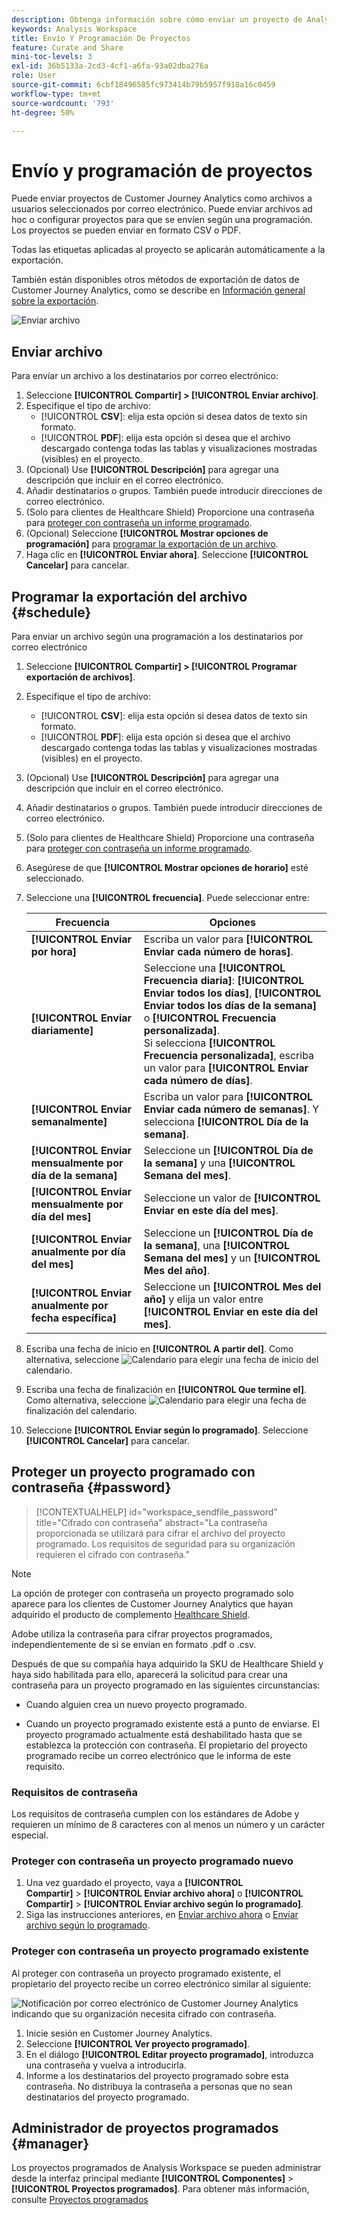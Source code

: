 ```yaml
---
description: Obtenga información sobre cómo enviar un proyecto de Analysis Workspace directamente o según una programación para su envío por correo electrónico.
keywords: Analysis Workspace
title: Envío Y Programación De Proyectos
feature: Curate and Share
mini-toc-levels: 3
exl-id: 36b5133a-2cd3-4cf1-a6fa-93a02dba276a
role: User
source-git-commit: 6cbf18496585fc973414b79b5957f918a16c0459
workflow-type: tm+mt
source-wordcount: '793'
ht-degree: 50%

---
```


# Envío y programación de proyectos

Puede enviar proyectos de Customer Journey Analytics como archivos a usuarios seleccionados por correo electrónico. Puede enviar archivos ad hoc o configurar proyectos para que se envíen según una programación. Los proyectos se pueden enviar en formato CSV o PDF.

Todas las etiquetas aplicadas al proyecto se aplicarán automáticamente a la exportación.

También están disponibles otros métodos de exportación de datos de Customer Journey Analytics, como se describe en [Información general sobre la exportación](/help/analysis-workspace/export/export-project-overview.md).

![Enviar archivo](assets/send-file.png)

## Enviar archivo

Para enviar un archivo a los destinatarios por correo electrónico:

1. Seleccione **[!UICONTROL Compartir] > [!UICONTROL Enviar archivo]**.
1. Especifique el tipo de archivo:
   * [!UICONTROL **CSV**]: elija esta opción si desea datos de texto sin formato.
   * [!UICONTROL **PDF**]: elija esta opción si desea que el archivo descargado contenga todas las tablas y visualizaciones mostradas (visibles) en el proyecto.
1. (Opcional) Use **[!UICONTROL Descripción]** para agregar una descripción que incluir en el correo electrónico.
1. Añadir destinatarios o grupos. También puede introducir direcciones de correo electrónico.
1. (Solo para clientes de Healthcare Shield) Proporcione una contraseña para [proteger con contraseña un informe programado](#password-protect-a-new-scheduled-project).
1. (Opcional) Seleccione **[!UICONTROL Mostrar opciones de programación]** para [programar la exportación de un archivo](#schedule-file-export).
1. Haga clic en **[!UICONTROL Enviar ahora]**. Seleccione **[!UICONTROL Cancelar]** para cancelar.


## Programar la exportación del archivo {#schedule}

Para enviar un archivo según una programación a los destinatarios por correo electrónico

1. Seleccione **[!UICONTROL Compartir] > [!UICONTROL Programar exportación de archivos]**.
1. Especifique el tipo de archivo:
   * [!UICONTROL **CSV**]: elija esta opción si desea datos de texto sin formato.
   * [!UICONTROL **PDF**]: elija esta opción si desea que el archivo descargado contenga todas las tablas y visualizaciones mostradas (visibles) en el proyecto.
1. (Opcional) Use **[!UICONTROL Descripción]** para agregar una descripción que incluir en el correo electrónico.
1. Añadir destinatarios o grupos. También puede introducir direcciones de correo electrónico.
1. (Solo para clientes de Healthcare Shield) Proporcione una contraseña para [proteger con contraseña un informe programado](#password-protect-a-new-scheduled-project).
1. Asegúrese de que **[!UICONTROL Mostrar opciones de horario]** esté seleccionado.
1. Seleccione una **[!UICONTROL frecuencia]**. Puede seleccionar entre:

   | Frecuencia | Opciones |
   |---|---|
   | **[!UICONTROL Enviar por hora]** | Escriba un valor para **[!UICONTROL Enviar cada número de horas]**. |
   | **[!UICONTROL Enviar diariamente]** | Seleccione una **[!UICONTROL Frecuencia diaria]**: **[!UICONTROL Enviar todos los días]**, **[!UICONTROL Enviar todos los días de la semana]** o **[!UICONTROL Frecuencia personalizada]**.<br/>Si selecciona **[!UICONTROL Frecuencia personalizada]**, escriba un valor para **[!UICONTROL Enviar cada número de días]**. |
   | **[!UICONTROL Enviar semanalmente]** | Escriba un valor para **[!UICONTROL Enviar cada número de semanas]**. Y selecciona **[!UICONTROL Día de la semana]**. |
   | **[!UICONTROL Enviar mensualmente por día de la semana]** | Seleccione un **[!UICONTROL Día de la semana]** y una **[!UICONTROL Semana del mes]**. |
   | **[!UICONTROL Enviar mensualmente por día del mes]** | Seleccione un valor de **[!UICONTROL Enviar en este día del mes]**. |
   | **[!UICONTROL Enviar anualmente por día del mes]** | Seleccione un **[!UICONTROL Día de la semana]**, una **[!UICONTROL Semana del mes]** y un **[!UICONTROL Mes del año]**. |
   | **[!UICONTROL Enviar anualmente por fecha específica]** | Seleccione un **[!UICONTROL Mes del año]** y elija un valor entre **[!UICONTROL Enviar en este día del mes]**. |

1. Escriba una fecha de inicio en **[!UICONTROL A partir del]**. Como alternativa, seleccione ![Calendario](/help/assets/icons/Calendar.svg) para elegir una fecha de inicio del calendario.

1. Escriba una fecha de finalización en **[!UICONTROL Que termine el]**. Como alternativa, seleccione ![Calendario](/help/assets/icons/Calendar.svg) para elegir una fecha de finalización del calendario.
1. Seleccione **[!UICONTROL Enviar según lo programado]**. Seleccione **[!UICONTROL Cancelar]** para cancelar.


## Proteger un proyecto programado con contraseña {#password}

<!-- markdownlint-disable MD034 -->

>[!CONTEXTUALHELP]
>id="workspace_sendfile_password"
>title="Cifrado con contraseña"
>abstract="La contraseña proporcionada se utilizará para cifrar el archivo del proyecto programado. Los requisitos de seguridad para su organización requieren el cifrado con contraseña."

<!-- markdownlint-enable MD034 -->


>[!NOTE]
>
>La opción de proteger con contraseña un proyecto programado solo aparece para los clientes de Customer Journey Analytics que hayan adquirido el producto de complemento [Healthcare Shield](https://business.adobe.com/solutions/industries/healthcare.html?lang=es).

Adobe utiliza la contraseña para cifrar proyectos programados, independientemente de si se envían en formato .pdf o .csv.

Después de que su compañía haya adquirido la SKU de Healthcare Shield y haya sido habilitada para ello, aparecerá la solicitud para crear una contraseña para un proyecto programado en las siguientes circunstancias:

* Cuando alguien crea un nuevo proyecto programado.

* Cuando un proyecto programado existente está a punto de enviarse. El proyecto programado actualmente está deshabilitado hasta que se establezca la protección con contraseña. El propietario del proyecto programado recibe un correo electrónico que le informa de este requisito.

### Requisitos de contraseña

Los requisitos de contraseña cumplen con los estándares de Adobe y requieren un mínimo de 8 caracteres con al menos un número y un carácter especial.

### Proteger con contraseña un proyecto programado nuevo

1. Una vez guardado el proyecto, vaya a **[!UICONTROL Compartir]** > **[!UICONTROL Enviar archivo ahora]** o **[!UICONTROL Compartir]** > **[!UICONTROL Enviar archivo según lo programado]**.
1. Siga las instrucciones anteriores, en [Enviar archivo ahora](https://experienceleague.adobe.com/docs/analytics-platform/using/cja-workspace/curate-share/t-schedule-report.html?lang=es#now) o [Enviar archivo según lo programado](https://experienceleague.adobe.com/docs/analytics-platform/using/cja-workspace/curate-share/t-schedule-report.html?lang=es#schedule).

### Proteger con contraseña un proyecto programado existente

Al proteger con contraseña un proyecto programado existente, el propietario del proyecto recibe un correo electrónico similar al siguiente:

![Notificación por correo electrónico de Customer Journey Analytics indicando que su organización necesita cifrado con contraseña.](assets/email-password.png)

1. Inicie sesión en Customer Journey Analytics. 
1. Seleccione **[!UICONTROL Ver proyecto programado]**.
1. En el diálogo **[!UICONTROL Editar proyecto programado]**, introduzca una contraseña y vuelva a introducirla.
1. Informe a los destinatarios del proyecto programado sobre esta contraseña. No distribuya la contraseña a personas que no sean destinatarios del proyecto programado.



## Administrador de proyectos programados {#manager}

Los proyectos programados de Analysis Workspace se pueden administrar desde la interfaz principal mediante **[!UICONTROL Componentes]** > **[!UICONTROL Proyectos programados]**. Para obtener más información, consulte [Proyectos programados](/help/components/scheduled-projects-manager.md)
